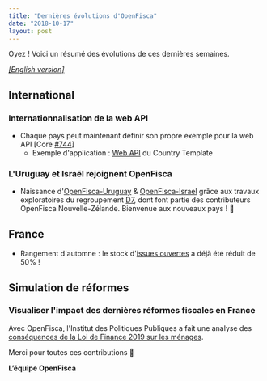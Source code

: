 ```yaml
---
title: "Dernières évolutions d'OpenFisca"
date: "2018-10-17"
layout: post
---
```


Oyez ! Voici un résumé des évolutions de ces dernières semaines.

<!--more-->

[_[English version]_](/en/news/2018-10-17-news)

## International

### Internationnalisation de la web API

* Chaque pays peut maintenant définir son propre exemple pour la web API [Core [#744](https://github.com/openfisca/openfisca-core/pull/744)]
    * Exemple d'application : [Web API](https://demo.openfisca.org/legislation/swagger) du Country Template  

### L'Uruguay et Israël rejoignent OpenFisca

* Naissance d'[OpenFisca-Uruguay](https://github.com/ServiceInnovationLab/openfisca-uruguay) & [OpenFisca-Israel](https://github.com/ServiceInnovationLab/openfisca-israel) grâce aux travaux exploratoires du regroupement [D7](https://fr.wikipedia.org/wiki/Digital_5), dont font partie des contributeurs OpenFisca Nouvelle-Zélande.
Bienvenue aux nouveaux pays ! 🙂

## France

* Rangement d'automne : le stock d'[issues ouvertes](https://github.com/openfisca/openfisca-france/issues) a déjà été réduit de 50% !

## Simulation de réformes

### Visualiser l'impact des dernières réformes fiscales en France

Avec OpenFisca, l'Institut des Politiques Publiques a fait une analyse des [conséquences de la Loi de Finance 2019 sur les ménages](https://www.ipp.eu/wp-content/uploads/2018/10/ipp-menages-budget2019.pdf).

Merci pour toutes ces contributions 🙌


**L’équipe OpenFisca**
